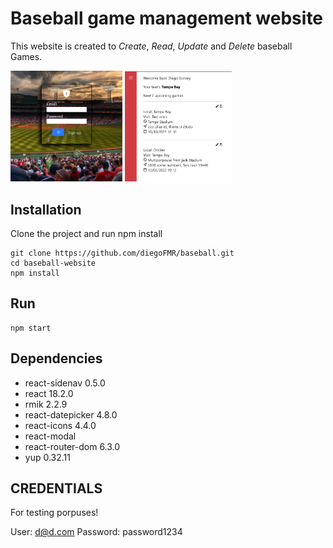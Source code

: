 # Baseball game management website
This website is created to _Create_, _Read_, _Update_ and _Delete_ baseball Games.

<img src="./public/login-sc.png" alt="login" width="35.5%"/>
<img src="./public/welcome-sc.png" alt="welcome" width="34%"/>

## Installation
Clone the project and run npm install
```
git clone https://github.com/diegoFMR/baseball.git
cd baseball-website
npm install
```

## Run 
```
npm start
```

## Dependencies
- react-sidenav 0.5.0
- react 18.2.0
- rmik 2.2.9
- react-datepicker 4.8.0
- react-icons 4.4.0
- react-modal
- react-router-dom 6.3.0
- yup 0.32.11

## CREDENTIALS
For testing porpuses!

User: d@d.com 
Password: password1234